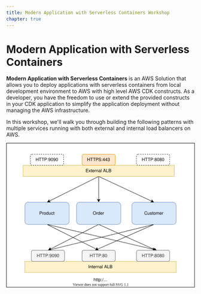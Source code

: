 ```yaml
---
title: Modern Application with Serverless Containers Workshop
chapter: true
---
```


# Modern Application with Serverless Containers

**Modern Application with Serverless Containers** is an AWS Solution that allows you to deploy applications with serverless containers from local development environment to AWS with high level AWS CDK constructs. As a developer, you have the freedom to use or extend the provided constructs in your CDK application to simplify the application deployment without managing the AWS infrastructure.


In this workshop, we'll walk you through building the following patterns with multiple services running with both external and internal load balancers on AWS.

![Dual ALB Fargate](/images/DualAlbFargateService.svg)

